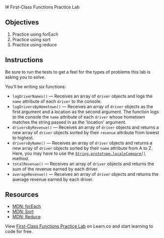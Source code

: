 
l# First-Class Functions Practice Lab

## Objectives
1. Practice using forEach
2. Practice using sort
3. Practice using reduce

## Instructions
Be sure to run the tests to get a feel for the types of problems this lab is
asking you to solve.

You'll be writing six functions:
* `logDriverNames()` — Receives an array of `driver` objects and logs the `name` attribute of each `driver` to the console.
* `logDriversByHometown()` — Receives an array of `driver` objects as the first argument and a location as the second argument. The function logs to the console the `name` attribute of each `driver` whose hometown matches the string passed in as the 'location' argument.
* `driversByRevenue()` — Receives an array of `driver` objects and returns a new array of `driver` objects sorted by their `revenue` attribute from lowest to highest.
* `driversByName()` — Receives an array of `driver` objects and returns a new array of `driver` objects sorted by their `name` attribute from A to Z. Here, you may have to use the [`String.prototype.localeCompare()`](https://developer.mozilla.org/en-US/docs/Web/JavaScript/Reference/Global_Objects/String/localeCompare) method.
* `totalRevenue()` — Receives an array of `driver` objects and returns the sum of the revenue earned by each driver.
* `averageRevenue()` — Receives an array of `driver` objects and returns the average revenue earned by each driver.

## Resources
- [MDN: forEach](https://developer.mozilla.org/en-US/docs/Web/JavaScript/Reference/Global_Objects/Array/forEach)
- [MDN: Sort](https://developer.mozilla.org/en-US/docs/Web/JavaScript/Reference/Global_Objects/Array/sort)
- [MDN: Reduce](https://developer.mozilla.org/en-US/docs/Web/JavaScript/Reference/Global_Objects/Array/Reduce)

<p class='util--hide'>View <a href='https://learn.co/lessons/js-advanced-first-class-functions-practice-lab'>First-Class Functions Practice Lab</a> on Learn.co and start learning to code for free.</p>
